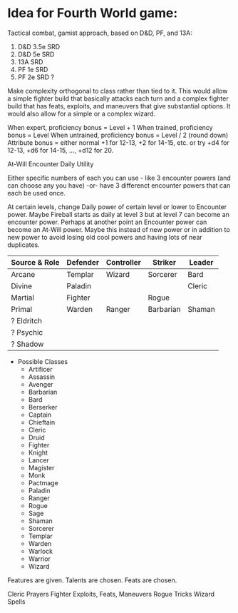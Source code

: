 # Idea for Fourth World game:

Tactical combat, gamist approach, based on D&D, PF, and 13A:

1. D&D 3.5e SRD
2. D&D 5e SRD
3. 13A SRD
4. PF 1e SRD
5. PF 2e SRD ?

Make complexity orthogonal to class rather than tied to it. This would allow a simple fighter build that basically attacks each turn and a complex fighter build that has feats, exploits, and maneuvers that give substantial options. It would also allow for a simple or a complex wizard.

When expert, proficiency bonus = Level + 1
When trained, proficiency bonus = Level
When untrained, proficiency bonus = Level / 2 (round down)
Attribute bonus = either normal +1 for 12-13, +2 for 14-15, etc.
  or try +d4 for 12-13, +d6 for 14-15, ..., +d12 for 20.

At-Will
Encounter
Daily
Utility

Either specific numbers of each you can use - like 3 encounter powers (and can choose any you have) -or- have 3 differenct encounter powers that can each be used once.

At certain levels, change Daily power of certain level or lower to Encounter power.
Maybe Fireball starts as daily at level 3 but at level 7 can become an encounter power.
Perhaps at another point an Encounter power can become an At-Will power.
Maybe this instead of new power or in addition to new power to avoid losing old cool powers and having lots of near duplicates.

| Source & Role | Defender | Controller | Striker   | Leader |
|---------------|----------|------------|-----------|--------|
| Arcane        | Templar  | Wizard     | Sorcerer  | Bard   |
| Divine        | Paladin  |            |           | Cleric |
| Martial       | Fighter  |            | Rogue     |        |
| Primal        | Warden   | Ranger     | Barbarian | Shaman |
| ? Eldritch    |          |            |           |        |
| ? Psychic     |          |            |           |        |
| ? Shadow      |          |            |           |        |

- Possible Classes
    - Artificer
    - Assassin
    - Avenger
    - Barbarian
    - Bard
    - Berserker
    - Captain
    - Chieftain
    - Cleric
    - Druid
    - Fighter
    - Knight
    - Lancer
    - Magister
    - Monk
    - Pactmage
    - Paladin
    - Ranger
    - Rogue
    - Sage
    - Shaman
    - Sorcerer
    - Templar
    - Warden
    - Warlock
    - Warrior
    - Wizard

Features are given.
Talents are chosen.
Feats are chosen.

Cleric Prayers
Fighter Exploits, Feats, Maneuvers
Rogue Tricks
Wizard Spells
